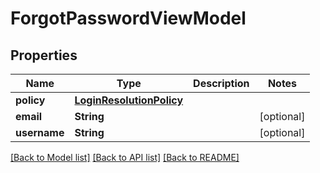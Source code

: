 # ForgotPasswordViewModel

## Properties
Name | Type | Description | Notes
------------ | ------------- | ------------- | -------------
**policy** | [**LoginResolutionPolicy**](LoginResolutionPolicy.md) |  | 
**email** | **String** |  | [optional] 
**username** | **String** |  | [optional] 

[[Back to Model list]](../README.md#documentation-for-models) [[Back to API list]](../README.md#documentation-for-api-endpoints) [[Back to README]](../README.md)


